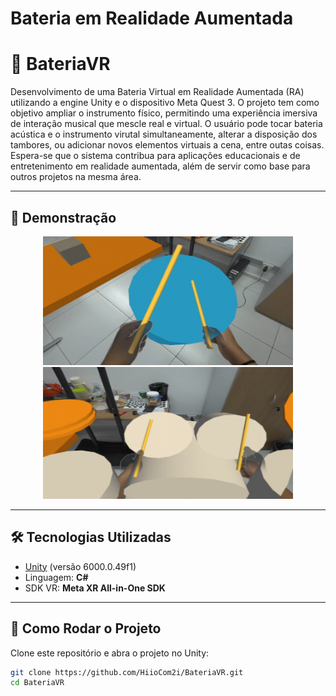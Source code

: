 # Bateria em Realidade Aumentada
# 🥁 BateriaVR

Desenvolvimento de uma Bateria Virtual em Realidade Aumentada (RA) utilizando a engine Unity e o dispositivo Meta Quest 3. O projeto tem como objetivo ampliar o instrumento físico, permitindo uma experiência imersiva de interação musical que mescle real e virtual. O usuário pode tocar bateria acústica e o instrumento virutal simultaneamente, alterar a disposição dos tambores, ou adicionar novos elementos virtuais a cena, entre outas coisas. Espera-se que o sistema contribua para aplicações educacionais e de entretenimento em realidade aumentada, além de servir como base para outros projetos na mesma área. 

---

## 📸 Demonstração


<p align="center">
  <img src="./Assets/Readme%20Assets/Captura%20de%20tela%202025-09-19%20154050.png" width="400"/>
  <img src="./Assets/Readme%20Assets/Captura%20de%20tela%202025-09-19%20154036.png" width="400"/>
</p>



---

## 🛠 Tecnologias Utilizadas

- [Unity](https://unity.com/) (versão 6000.0.49f1)
- Linguagem: **C#**
- SDK VR: **Meta XR All-in-One SDK**


---

## 🚀 Como Rodar o Projeto

Clone este repositório e abra o projeto no Unity:

```bash
git clone https://github.com/HiioCom2i/BateriaVR.git
cd BateriaVR
